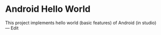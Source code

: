 # Android Hello World
This project implements hello world (basic features) of Android (in studio) — Edit
